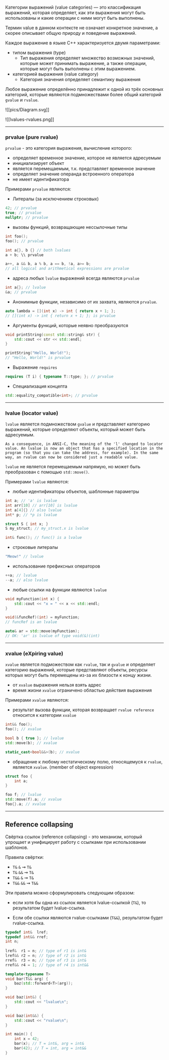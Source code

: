 Категории выражений (value categories) — это классификация выражений, которая определяет, как эти выражения могут быть использованы и какие операции с ними могут быть выполнены.

Термин value в данном контексте не означает конкретное значение, а скорее описывает общую природу и поведение выражений.

Каждое выражение в языке C++ характеризуется двумя параметрами:
- типом выражения (type)
	- Тип выражения определяет множество возможных значений, которые может принимать выражение, а также операции, которые могут быть выполнены с этим выражением.
- категорией выражения (value category)
	- Категория значения определяет семантику выражения


Любое выражение определённо принадлежит к одной из трёх основных категорий, которые являются подмножествами более общий категорий `gvalue` и `rvalue`.



![[pics/Diagram.svg]]

![[lvalues-rvalues.png]]

---
### prvalue (pure rvalue)

`prvalue` - это категория выражения, вычисление которого:
- определяет временное значение, которое не является адресуемым
- инициализирует объект
- является перемещаемым, т.к. представляет временное значение
- определяет значение операнда встроенного оператора
- не имеет идентификатора

Примерами `prvalue` являются:

- Литералы (за исключением строковых)
``` cpp
42; // prvalue
true; // prvalue
nullptr; // prvalue
```


- вызовы функций, возвращающие нессылочные типы
``` cpp
int foo();
foo(); // prvalue

int a{}, b {} // both lvalues
a + b; \\ prvalue

a++, a && b, a % b, a == b, !a, a>= b; 
// all logical and arithmetical expressions are prvalue
```


- адреса любых `lvalue` выражений всегда являются `prvalue`
``` cpp
int a{}; // lvalue
&a; // prvalue
```


- Анонимные функции, независимо от их захвата, являются `prvalue`.
``` cpp
auto lambda = [](int x) -> int { return x + 1; };
// [](int x) -> int { return x + 1; }; is prvalue
``` 


- Аргументы функций, которые неявно преобразуются
``` cpp
void printString(const std::string& str) {
    std::cout << str << std::endl;
}

printString("Hello, World!"); 
// "Hello, World!" is prvalue
```


- Выражение `requires`
``` cpp
requires (T i) { typename T::type; }; // prvalue
```

- Специализация концепта
``` cpp
std::equality_compatible<int>; // prvalue
```
---
### lvalue (locator value)

`lvalue` является подмножеством `gvalue` и представляет категорию выражений, которые определяют объекты, который может быть адресуемым.

``As a consequence, in ANSI-C, the meaning of the 'l' changed to locator value. An lvalue is now an object that has a specified location in the program (so that you can take the address, for example). In the same way, an rvalue can now be considered just a readable value.``

`lvalue` не является перемещаемым напрямую, но может быть преобразован с помощью `std::move()`.


Примерами `lvalue` являются:

- любые идентификаторы объектов, шаблонные параметры
``` cpp
int a; // 'a' is lvalue
int arr[10] // arr[10] is lvalue
int a[4]{} // also lvalue
int* p; // *p is lvalue

struct S { int x; }
S my_struct; // my_struct.x is lvalue

int& func(); // func() is a lvalue
```


- строковые литералы
``` cpp
"Meow!" // lvalue
```


- использование префиксных операторов
``` cpp
++a; // lvalue
--a; // also lvalue
```


- любые ссылки на функции являются `lvalue`
``` cpp
void myFunction(int x) {
    std::cout << "x = " << x << std::endl;
}

void(&funcRef)(int) = myFunction; 
// funcRef is an lvalue

auto& ar = std::move(myFunction); 
// OK: 'ar' is lvalue of type void(&)(int)
```
---

### xvalue (eXpiring value)

`xvalue` является подможеством как `rvalue`, так и `gvalue` и определяет категорию выражений, которые представляют объекты, ресурсы которых могут быть перемещены из-за их близости к концу жизни.

- от `xvalue` выражения нельзя взять адрес
- время жизни `xvalue` ограничено областью действия выражения

Примерами `xvalue` являются:

- результат вызова функции, которая возвращает `rvalue reference` относится к категории `xvalue`
``` cpp
int&& foo();
foo(); // xvalue

bool b { true }; // lvalue
std::move(b); // xvalue

static_cast<bool&&>(b); // xvalue
```


- обращение к любому нестатическому полю, относящемуся к `rvalue`, является `xvalue`. (member of object expression)
``` cpp
struct foo {
	int a;
}

foo f; // lvalue
std::move(f).a; // xvalue
foo{}.a; // xvalue
```

---
## Reference collapsing

Свёртка ссылок (reference collapsing) - это механизм, который упрощает и унифицирует работу с ссылками при использовании шаблонов.

Правила свёртки:

- `T&`  `&` $\rightsquigarrow$ `T&`
- `T&`  `&&` $\rightsquigarrow$ `T&`
- `T&&`  `&` $\rightsquigarrow$ `T&`
- `T&&`  `&&` $\rightsquigarrow$ `T&&`


Эти правила можно сформулировать следующим образом: 

- если хотя бы одна из ссылок является lvalue-ссылкой (`T&`), то результатом будет lvalue-ссылка.

- Если обе ссылки являются rvalue-ссылками (`T&&`), результатом будет rvalue-ссылка.

``` cpp
typedef int&  lref;
typedef int&& rref;
int n;
 
lref&  r1 = n; // type of r1 is int&
lref&& r2 = n; // type of r2 is int&
rref&  r3 = n; // type of r3 is int&
rref&& r4 = 1; // type of r4 is int&&
```

``` cpp
template<typename T>
void bar(T&& arg) {
    baz(std::forward<T>(arg));
}

void baz(int&) {
    std::cout << "lvalue\n";
}

void baz(int&&) {
    std::cout << "rvalue\n";
}

int main() {
    int x = 42;
    bar(x); // T = int&, arg = int&
    bar(42); // T = int, arg = int&&
}
```